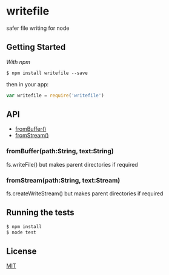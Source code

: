 
# writefile

  safer file writing for node

## Getting Started

_With npm_  

	$ npm install writefile --save

then in your app:

```js
var writefile = require('writefile')
```

## API

- [fromBuffer()](#fromBuffer)
- [fromStream()](#fromStream)

### fromBuffer(path:String, text:String)

  fs.writeFile() but makes parent directories if required

### fromStream(path:String, text:Stream)

  fs.createWriteStream() but makes parent directories if required

## Running the tests

```bash
$ npm install
$ node test
```

## License 

[MIT](License)